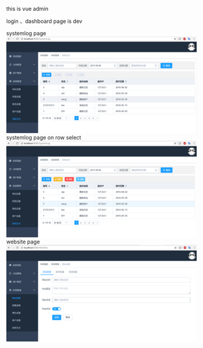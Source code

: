 this is vue admin

login 、dashboard page is dev

systemlog page
![image](https://github.com/li903986396/vuejsadmin/raw/master/static/image/log1.png)
systemlog page on row select
![image](https://github.com/li903986396/vuejsadmin/raw/master/static/image/log2.png)
website page
![image](https://github.com/li903986396/vuejsadmin/raw/master/static/image/site.png)